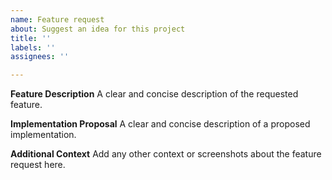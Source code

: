 ```yaml
---
name: Feature request
about: Suggest an idea for this project
title: ''
labels: ''
assignees: ''

---
```


**Feature Description**
A clear and concise description of the requested feature.

**Implementation Proposal**
A clear and concise description of a proposed implementation.

**Additional Context**
Add any other context or screenshots about the feature request here.
